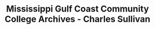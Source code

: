 ---
layout: repo
title: "Mississippi Gulf Coast Community College Archives - Charles Sullivan"
id: 23628
permalink: repos/23628/
---